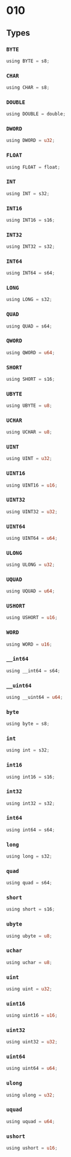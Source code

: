 # 010


## Types

### `BYTE`

```rust
using BYTE = s8;
```
### `CHAR`

```rust
using CHAR = s8;
```
### `DOUBLE`

```rust
using DOUBLE = double;
```
### `DWORD`

```rust
using DWORD = u32;
```
### `FLOAT`

```rust
using FLOAT = float;
```
### `INT`

```rust
using INT = s32;
```
### `INT16`

```rust
using INT16 = s16;
```
### `INT32`

```rust
using INT32 = s32;
```
### `INT64`

```rust
using INT64 = s64;
```
### `LONG`

```rust
using LONG = s32;
```
### `QUAD`

```rust
using QUAD = s64;
```
### `QWORD`

```rust
using QWORD = u64;
```
### `SHORT`

```rust
using SHORT = s16;
```
### `UBYTE`

```rust
using UBYTE = u8;
```
### `UCHAR`

```rust
using UCHAR = u8;
```
### `UINT`

```rust
using UINT = u32;
```
### `UINT16`

```rust
using UINT16 = u16;
```
### `UINT32`

```rust
using UINT32 = u32;
```
### `UINT64`

```rust
using UINT64 = u64;
```
### `ULONG`

```rust
using ULONG = u32;
```
### `UQUAD`

```rust
using UQUAD = u64;
```
### `USHORT`

```rust
using USHORT = u16;
```
### `WORD`

```rust
using WORD = u16;
```
### `__int64`

```rust
using __int64 = s64;
```
### `__uint64`

```rust
using __uint64 = u64;
```
### `byte`

```rust
using byte = s8;
```
### `int`

```rust
using int = s32;
```
### `int16`

```rust
using int16 = s16;
```
### `int32`

```rust
using int32 = s32;
```
### `int64`

```rust
using int64 = s64;
```
### `long`

```rust
using long = s32;
```
### `quad`

```rust
using quad = s64;
```
### `short`

```rust
using short = s16;
```
### `ubyte`

```rust
using ubyte = u8;
```
### `uchar`

```rust
using uchar = u8;
```
### `uint`

```rust
using uint = u32;
```
### `uint16`

```rust
using uint16 = u16;
```
### `uint32`

```rust
using uint32 = u32;
```
### `uint64`

```rust
using uint64 = u64;
```
### `ulong`

```rust
using ulong = u32;
```
### `uquad`

```rust
using uquad = u64;
```
### `ushort`

```rust
using ushort = u16;
```
